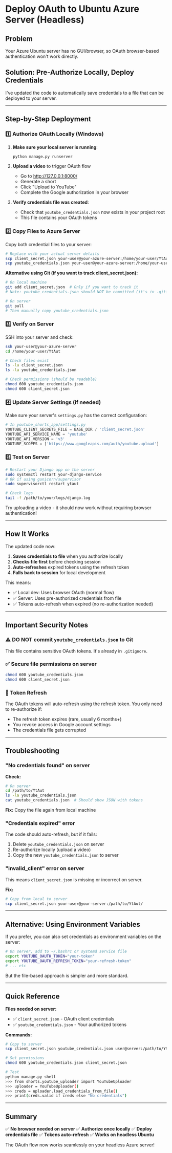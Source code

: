 # Deploy OAuth to Ubuntu Azure Server (Headless)

## Problem
Your Azure Ubuntu server has no GUI/browser, so OAuth browser-based authentication won't work directly.

## Solution: Pre-Authorize Locally, Deploy Credentials

I've updated the code to automatically save credentials to a file that can be deployed to your server.

---

## Step-by-Step Deployment

### 1️⃣ Authorize OAuth Locally (Windows)

1. **Make sure your local server is running**:
   ```bash
   python manage.py runserver
   ```

2. **Upload a video** to trigger OAuth flow
   - Go to http://127.0.0.1:8000/
   - Generate a short
   - Click "Upload to YouTube"
   - Complete the Google authorization in your browser

3. **Verify credentials file was created**:
   - Check that `youtube_credentials.json` now exists in your project root
   - This file contains your OAuth tokens

### 2️⃣ Copy Files to Azure Server

Copy both credential files to your server:

```bash
# Replace with your actual server details
scp client_secret.json your-user@your-azure-server:/home/your-user/YtAut/
scp youtube_credentials.json your-user@your-azure-server:/home/your-user/YtAut/
```

**Alternative using Git (if you want to track client_secret.json):**
```bash
# On local machine
git add client_secret.json  # Only if you want to track it
# Note: youtube_credentials.json should NOT be committed (it's in .gitignore)

# On server
git pull
# Then manually copy youtube_credentials.json
```

### 3️⃣ Verify on Server

SSH into your server and check:

```bash
ssh your-user@your-azure-server
cd /home/your-user/YtAut

# Check files exist
ls -la client_secret.json
ls -la youtube_credentials.json

# Check permissions (should be readable)
chmod 600 youtube_credentials.json
chmod 600 client_secret.json
```

### 4️⃣ Update Server Settings (if needed)

Make sure your server's `settings.py` has the correct configuration:

```python
# In youtube_shorts_app/settings.py
YOUTUBE_CLIENT_SECRETS_FILE = BASE_DIR / 'client_secret.json'
YOUTUBE_API_SERVICE_NAME = 'youtube'
YOUTUBE_API_VERSION = 'v3'
YOUTUBE_SCOPES = ['https://www.googleapis.com/auth/youtube.upload']
```

### 5️⃣ Test on Server

```bash
# Restart your Django app on the server
sudo systemctl restart your-django-service
# OR if using gunicorn/supervisor
sudo supervisorctl restart ytaut

# Check logs
tail -f /path/to/your/logs/django.log
```

Try uploading a video - it should now work without requiring browser authentication!

---

## How It Works

The updated code now:

1. **Saves credentials to file** when you authorize locally
2. **Checks file first** before checking session
3. **Auto-refreshes** expired tokens using the refresh token
4. **Falls back to session** for local development

This means:
- ✅ Local dev: Uses browser OAuth (normal flow)
- ✅ Server: Uses pre-authorized credentials from file
- ✅ Tokens auto-refresh when expired (no re-authorization needed)

---

## Important Security Notes

### ⚠️ DO NOT commit `youtube_credentials.json` to Git
This file contains sensitive OAuth tokens. It's already in `.gitignore`.

### ✅ Secure file permissions on server
```bash
chmod 600 youtube_credentials.json
chmod 600 client_secret.json
```

### 🔄 Token Refresh
The OAuth tokens will auto-refresh using the refresh token. You only need to re-authorize if:
- The refresh token expires (rare, usually 6 months+)
- You revoke access in Google account settings
- The credentials file gets corrupted

---

## Troubleshooting

### "No credentials found" on server

**Check:**
```bash
# On server
cd /path/to/YtAut
ls -la youtube_credentials.json
cat youtube_credentials.json  # Should show JSON with tokens
```

**Fix:** Copy the file again from local machine

### "Credentials expired" error

The code should auto-refresh, but if it fails:

1. Delete `youtube_credentials.json` on server
2. Re-authorize locally (upload a video)
3. Copy the new `youtube_credentials.json` to server

### "invalid_client" error on server

This means `client_secret.json` is missing or incorrect on server.

**Fix:**
```bash
# Copy from local to server
scp client_secret.json your-user@your-server:/path/to/YtAut/
```

---

## Alternative: Using Environment Variables

If you prefer, you can also set credentials as environment variables on the server:

```bash
# On server, add to ~/.bashrc or systemd service file
export YOUTUBE_OAUTH_TOKEN="your-token"
export YOUTUBE_OAUTH_REFRESH_TOKEN="your-refresh-token"
# ... etc
```

But the file-based approach is simpler and more standard.

---

## Quick Reference

**Files needed on server:**
- ✅ `client_secret.json` - OAuth client credentials
- ✅ `youtube_credentials.json` - Your authorized tokens

**Commands:**
```bash
# Copy to server
scp client_secret.json youtube_credentials.json user@server:/path/to/YtAut/

# Set permissions
chmod 600 youtube_credentials.json client_secret.json

# Test
python manage.py shell
>>> from shorts.youtube_uploader import YouTubeUploader
>>> uploader = YouTubeUploader()
>>> creds = uploader.load_credentials_from_file()
>>> print(creds.valid if creds else "No credentials")
```

---

## Summary

✅ **No browser needed on server**
✅ **Authorize once locally**
✅ **Deploy credentials file**
✅ **Tokens auto-refresh**
✅ **Works on headless Ubuntu**

The OAuth flow now works seamlessly on your headless Azure server!
